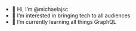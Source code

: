 - 👋 Hi, I’m @michaelajsc
- 👀 I’m interested in bringing tech to all audiences
- 🌱 I’m currently learning all things GraphQL


<!---
michaelajsc/michaelajsc is a ✨ special ✨ repository because its `README.md` (this file) appears on your GitHub profile.
You can click the Preview link to take a look at your changes.
--->

